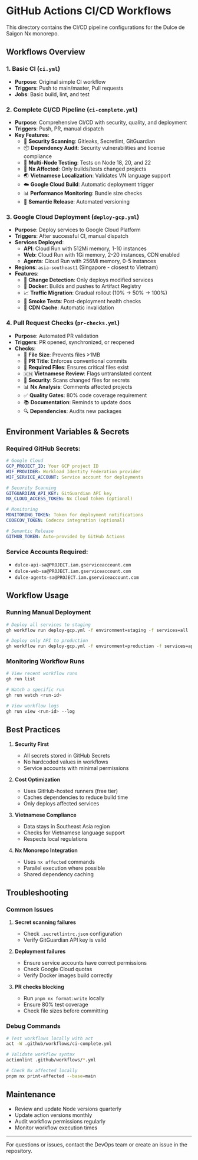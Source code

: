 # GitHub Actions CI/CD Workflows

This directory contains the CI/CD pipeline configurations for the Dulce de Saigon Nx monorepo.

## Workflows Overview

### 1. Basic CI (`ci.yml`)
- **Purpose**: Original simple CI workflow
- **Triggers**: Push to main/master, Pull requests
- **Jobs**: Basic build, lint, and test

### 2. Complete CI/CD Pipeline (`ci-complete.yml`)
- **Purpose**: Comprehensive CI/CD with security, quality, and deployment
- **Triggers**: Push, PR, manual dispatch
- **Key Features**:
   - 🔐 **Security Scanning**: Gitleaks, Secretlint, GitGuardian
  - 📦 **Dependency Audit**: Security vulnerabilities and license compliance
  - 🧪 **Multi-Node Testing**: Tests on Node 18, 20, and 22
  - 🎯 **Nx Affected**: Only builds/tests changed projects
  - 🌏 **Vietnamese Localization**: Validates VN language support
  - ☁️ **Google Cloud Build**: Automatic deployment trigger
  - 📊 **Performance Monitoring**: Bundle size checks
  - 🚀 **Semantic Release**: Automated versioning

### 3. Google Cloud Deployment (`deploy-gcp.yml`)
- **Purpose**: Deploy services to Google Cloud Platform
- **Triggers**: After successful CI, manual dispatch
- **Services Deployed**:
  - **API**: Cloud Run with 512Mi memory, 1-10 instances
  - **Web**: Cloud Run with 1Gi memory, 2-20 instances, CDN enabled
  - **Agents**: Cloud Run with 256Mi memory, 0-5 instances
- **Regions**: `asia-southeast1` (Singapore - closest to Vietnam)
- **Features**:
  - 🔄 **Change Detection**: Only deploys modified services
  - 🐳 **Docker**: Builds and pushes to Artifact Registry
  - 📈 **Traffic Migration**: Gradual rollout (10% → 50% → 100%)
  - 🧪 **Smoke Tests**: Post-deployment health checks
  - 💾 **CDN Cache**: Automatic invalidation

### 4. Pull Request Checks (`pr-checks.yml`)
- **Purpose**: Automated PR validation
- **Triggers**: PR opened, synchronized, or reopened
- **Checks**:
  - 📏 **File Size**: Prevents files >1MB
  - 📝 **PR Title**: Enforces conventional commits
  - 📁 **Required Files**: Ensures critical files exist
  - 🇻🇳 **Vietnamese Review**: Flags untranslated content
  - 🔐 **Security**: Scans changed files for secrets
  - 📊 **Nx Analysis**: Comments affected projects
  - ✅ **Quality Gates**: 80% code coverage requirement
  - 📚 **Documentation**: Reminds to update docs
  - 🔍 **Dependencies**: Audits new packages

## Environment Variables & Secrets

### Required GitHub Secrets:
```yaml
# Google Cloud
GCP_PROJECT_ID: Your GCP project ID
WIF_PROVIDER: Workload Identity Federation provider
WIF_SERVICE_ACCOUNT: Service account for deployments

# Security Scanning
GITGUARDIAN_API_KEY: GitGuardian API key
NX_CLOUD_ACCESS_TOKEN: Nx Cloud token (optional)

# Monitoring
MONITORING_TOKEN: Token for deployment notifications
CODECOV_TOKEN: Codecov integration (optional)

# Semantic Release
GITHUB_TOKEN: Auto-provided by GitHub Actions
```

### Service Accounts Required:
- `dulce-api-sa@PROJECT.iam.gserviceaccount.com`
- `dulce-web-sa@PROJECT.iam.gserviceaccount.com`
- `dulce-agents-sa@PROJECT.iam.gserviceaccount.com`

## Workflow Usage

### Running Manual Deployment
```bash
# Deploy all services to staging
gh workflow run deploy-gcp.yml -f environment=staging -f services=all

# Deploy only API to production
gh workflow run deploy-gcp.yml -f environment=production -f services=api
```

### Monitoring Workflow Runs
```bash
# View recent workflow runs
gh run list

# Watch a specific run
gh run watch <run-id>

# View workflow logs
gh run view <run-id> --log
```

## Best Practices

1. **Security First**
   - All secrets stored in GitHub Secrets
   - No hardcoded values in workflows
   - Service accounts with minimal permissions

2. **Cost Optimization**
   - Uses GitHub-hosted runners (free tier)
   - Caches dependencies to reduce build time
   - Only deploys affected services

3. **Vietnamese Compliance**
   - Data stays in Southeast Asia region
   - Checks for Vietnamese language support
   - Respects local regulations

4. **Nx Monorepo Integration**
   - Uses `nx affected` commands
   - Parallel execution where possible
   - Shared dependency caching

## Troubleshooting

### Common Issues

1. **Secret scanning failures**
   - Check `.secretlintrc.json` configuration
   - Verify GitGuardian API key is valid

2. **Deployment failures**
   - Ensure service accounts have correct permissions
   - Check Google Cloud quotas
   - Verify Docker images build correctly

3. **PR checks blocking**
   - Run `pnpm nx format:write` locally
   - Ensure 80% test coverage
   - Check file sizes before committing

### Debug Commands
```bash
# Test workflows locally with act
act -W .github/workflows/ci-complete.yml

# Validate workflow syntax
actionlint .github/workflows/*.yml

# Check Nx affected locally
pnpm nx print-affected --base=main
```

## Maintenance

- Review and update Node versions quarterly
- Update action versions monthly
- Audit workflow permissions regularly
- Monitor workflow execution times

---

For questions or issues, contact the DevOps team or create an issue in the repository.